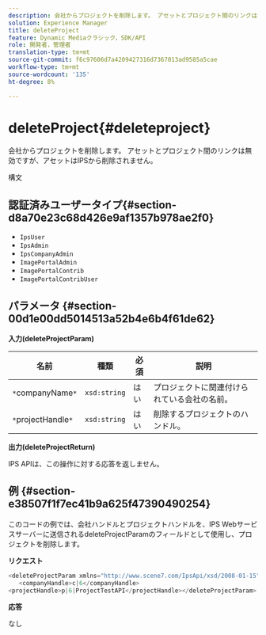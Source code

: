 ```yaml
---
description: 会社からプロジェクトを削除します。 アセットとプロジェクト間のリンクは無効ですが、アセットはIPSから削除されません。
solution: Experience Manager
title: deleteProject
feature: Dynamic Mediaクラシック，SDK/API
role: 開発者，管理者
translation-type: tm+mt
source-git-commit: f6c97606d7a4209427316d7367013ad9585a5cae
workflow-type: tm+mt
source-wordcount: '135'
ht-degree: 8%

---
```



# deleteProject{#deleteproject}

会社からプロジェクトを削除します。 アセットとプロジェクト間のリンクは無効ですが、アセットはIPSから削除されません。

構文

## 認証済みユーザータイプ{#section-d8a70e23c68d426e9af1357b978ae2f0}

* `IpsUser`
* `IpsAdmin`
* `IpsCompanyAdmin`
* `ImagePortalAdmin`
* `ImagePortalContrib`
* `ImagePortalContribUser`

## パラメータ {#section-00d1e00dd5014513a52b4e6b4f61de62}

**入力(deleteProjectParam)**

| 名前 | 種類 | 必須 | 説明 |
|---|---|---|---|
| `*`companyName`*` | `xsd:string` | はい | プロジェクトに関連付けられている会社の名前。 |
| `*`projectHandle`*` | `xsd:string` | はい | 削除するプロジェクトのハンドル。 |

**出力(deleteProjectReturn)**

IPS APIは、この操作に対する応答を返しません。

## 例 {#section-e38507f1f7ec41b9a625f47390490254}

このコードの例では、会社ハンドルとプロジェクトハンドルを、IPS Webサービスサーバーに送信されるdeleteProjectParamのフィールドとして使用し、プロジェクトを削除します。

**リクエスト**

```java
<deleteProjectParam xmlns="http://www.scene7.com/IpsApi/xsd/2008-01-15">
   <companyHandle>c|6</companyHandle>
<projectHandle>p|6|ProjectTestAPI</projectHandle></deleteProjectParam>
```

**応答**

なし
